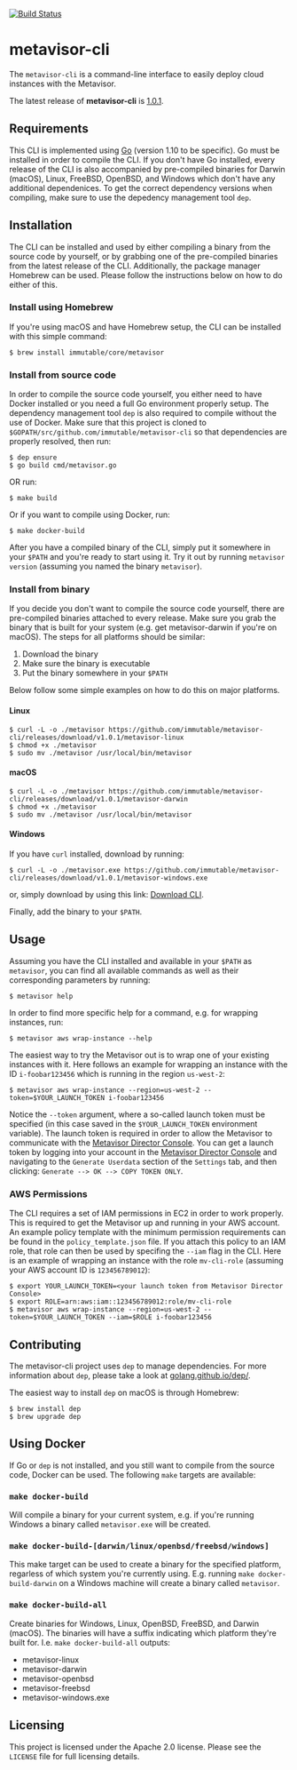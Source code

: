 [![Build Status](https://travis-ci.org/immutable/metavisor-cli.svg?branch=master)](https://travis-ci.org/immutable/metavisor-cli)

# metavisor-cli
The `metavisor-cli` is a command-line interface to easily deploy cloud instances with the Metavisor.

The latest release of **metavisor-cli** is [1.0.1](https://github.com/immutable/metavisor-cli/releases/latest).

## Requirements
This CLI is implemented using [Go](https://golang.org) (version 1.10 to be specific). Go must be installed in order to compile the CLI. If you don't have Go installed, every release of the CLI is also accompanied by pre-compiled binaries for Darwin (macOS), Linux, FreeBSD, OpenBSD, and Windows which don't have any additional dependenices. To get the correct dependency versions when compiling, make sure to use the depedency management tool `dep`.

## Installation
The CLI can be installed and used by either compiling a binary from the source code by yourself, or by grabbing one of the pre-compiled binaries from the latest release of the CLI. Additionally, the package manager Homebrew can be used. Please follow the instructions below on how to do either of this.

### Install using Homebrew
If you're using macOS and have Homebrew setup, the CLI can be installed with this simple command:
```
$ brew install immutable/core/metavisor
```

### Install from source code
In order to compile the source code yourself, you either need to have Docker installed or you need a full Go environment properly setup. The dependency management tool `dep` is also required to compile without the use of Docker. Make sure that this project is cloned to `$GOPATH/src/github.com/immutable/metavisor-cli` so that dependencies are properly resolved, then run:
```
$ dep ensure
$ go build cmd/metavisor.go
```
OR run:
```
$ make build
```
Or if you want to compile using Docker, run:
```
$ make docker-build
```
After you have a compiled binary of the CLI, simply put it somewhere in your `$PATH` and you're ready to start using it. Try it out by running `metavisor version` (assuming you named the binary `metavisor`).

### Install from binary
If you decide you don't want to compile the source code yourself, there are pre-compiled binaries attached to every release. Make sure you grab the binary that is built for your system (e.g. get metavisor-darwin if you're on macOS). The steps for all platforms should be similar:

1) Download the binary
2) Make sure the binary is executable
3) Put the binary somewhere in your `$PATH`

Below follow some simple examples on how to do this on major platforms.
#### Linux
```
$ curl -L -o ./metavisor https://github.com/immutable/metavisor-cli/releases/download/v1.0.1/metavisor-linux
$ chmod +x ./metavisor
$ sudo mv ./metavisor /usr/local/bin/metavisor
```

#### macOS
```
$ curl -L -o ./metavisor https://github.com/immutable/metavisor-cli/releases/download/v1.0.1/metavisor-darwin
$ chmod +x ./metavisor
$ sudo mv ./metavisor /usr/local/bin/metavisor
```

#### Windows
If you have `curl` installed, download by running:
```
$ curl -L -o ./metavisor.exe https://github.com/immutable/metavisor-cli/releases/download/v1.0.1/metavisor-windows.exe
```
or, simply download by using this link: [Download CLI](https://github.com/immutable/metavisor-cli/releases/download/v1.0.1/metavisor-windows.exe). 

Finally, add the binary to your `$PATH`.

## Usage
Assuming you have the CLI installed and available in your `$PATH` as `metavisor`, you can find all available commands as well as their corresponding parameters by running:
```
$ metavisor help
```
In order to find more specific help for a command, e.g. for wrapping instances, run:
```
$ metavisor aws wrap-instance --help
```
The easiest way to try the Metavisor out is to wrap one of your existing instances with it. Here follows an example for wrapping an instance with the ID `i-foobar123456` which is running in the region `us-west-2`:
```
$ metavisor aws wrap-instance --region=us-west-2 --token=$YOUR_LAUNCH_TOKEN i-foobar123456
```
Notice the `--token` argument, where a so-called launch token must be specified (in this case saved in the `$YOUR_LAUNCH_TOKEN` environment variable). The launch token is required in order to allow the Metavisor to communicate with the [Metavisor Director Console](https://mgmt.brkt.com). You can get a launch token by logging into your account in the [Metavisor Director Console](https://mgmt.brkt.com) and navigating to the `Generate Userdata` section of the `Settings` tab, and then clicking: `Generate --> OK --> COPY TOKEN ONLY`.

### AWS Permissions
The CLI requires a set of IAM permissions in EC2 in order to work properly. This is required to get the Metavisor up and running in your AWS account. An example policy template with the minimum permission requirements can be found in the `policy_template.json` file. If you attach this policy to an IAM role, that role can then be used by specifing the `--iam` flag in the CLI. Here is an example of wrapping an instance with the role `mv-cli-role` (assuming your AWS account ID is `123456789012`):
```
$ export YOUR_LAUNCH_TOKEN=<your launch token from Metavisor Director Console>
$ export ROLE=arn:aws:iam::123456789012:role/mv-cli-role
$ metavisor aws wrap-instance --region=us-west-2 --token=$YOUR_LAUNCH_TOKEN --iam=$ROLE i-foobar123456
```

## Contributing
The metavisor-cli project uses `dep` to manage dependencies. For more information about `dep`, please take a look at [golang.github.io/dep/](https://golang.github.io/dep/).

The easiest way to install `dep` on macOS is through Homebrew:
```
$ brew install dep
$ brew upgrade dep
```

## Using Docker
If Go or `dep` is not installed, and you still want to compile from the source code, Docker can be used. The following `make` targets are available:
### `make docker-build`
Will compile a binary for your current system, e.g. if you're running Windows a binary called `metavisor.exe` will be created.

### `make docker-build-[darwin/linux/openbsd/freebsd/windows]`
This make target can be used to create a binary for the specified platform, regarless of which system you're currently using. E.g. running `make docker-build-darwin` on a Windows machine will create a binary called `metavisor`.

### `make docker-build-all`
Create binaries for Windows, Linux, OpenBSD, FreeBSD, and Darwin (macOS). The binaries will have a suffix indicating which platform they're built for. I.e. `make docker-build-all` outputs:

- metavisor-linux
- metavisor-darwin
- metavisor-openbsd
- metavisor-freebsd
- metavisor-windows.exe

## Licensing
This project is licensed under the Apache 2.0 license. Please see the `LICENSE` file for full licensing details.
